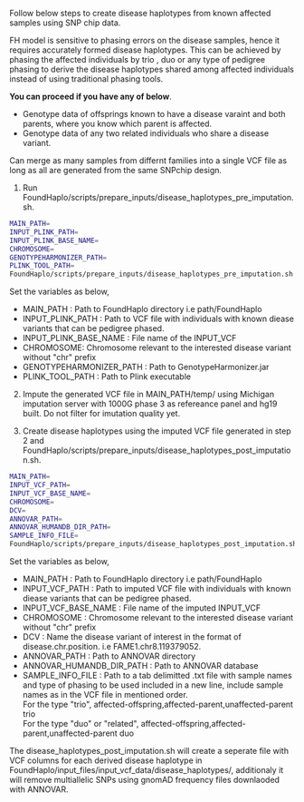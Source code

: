 Follow below steps to create disease haplotypes from known affected samples using SNP chip data.

FH model is sensitive to phasing errors on the disease samples, hence it requires accurately formed disease haplotypes. This can be achieved by phasing the affected individuals by trio , duo or any type of pedigree phasing to derive the disease haplotypes shared among affected individuals instead of using traditional phasing tools. 

**You can proceed if you have any of below**.

* Genotype data of offsprings known to have a disease varaint and both parents, where you know which parent is affected.
* Genotype data of any two related individuals who share a disease variant.

Can merge as many samples from differnt families into a single VCF file as long as all are generated from the same SNPchip design.

1. Run FoundHaplo/scripts/prepare_inputs/disease_haplotypes_pre_imputation.sh.

```bash
MAIN_PATH= 
INPUT_PLINK_PATH= 
INPUT_PLINK_BASE_NAME=
CHROMOSOME=
GENOTYPEHARMONIZER_PATH=
PLINK_TOOL_PATH= 
FoundHaplo/scripts/prepare_inputs/disease_haplotypes_pre_imputation.sh "$MAIN_PATH" "$INPUT_VCF_PATH" "$INPUT_VCF_BASE_NAME" "$CHROMOSOME" "$GENOTYPEHARMONIZER_PATH" "$PLINK_PATH"
```

Set the variables as below,

* MAIN_PATH : Path to FoundHaplo directory i.e path/FoundHaplo
* INPUT_PLINK_PATH :  Path to VCF file with individuals with known diease variants that can be pedigree phased.
* INPUT_PLINK_BASE_NAME : File name of the INPUT_VCF 
* CHROMOSOME: Chromosome relevant to the interested disease variant without "chr" prefix
* GENOTYPEHARMONIZER_PATH : Path to GenotypeHarmonizer.jar
* PLINK_TOOL_PATH : Path to Plink executable 

2. Impute the generated VCF file in MAIN_PATH/temp/ using Michigan imputation server with 1000G phase 3 as refereance panel and hg19 built. Do not filter for imutation quality yet. 

3. Create disease haplotypes using the imputed VCF file generated in step 2 and FoundHaplo/scripts/prepare_inputs/disease_haplotypes_post_imputation.sh. 
```bash
MAIN_PATH= 
INPUT_VCF_PATH= 
INPUT_VCF_BASE_NAME=
CHROMOSOME=
DCV=
ANNOVAR_PATH=
ANNOVAR_HUMANDB_DIR_PATH= 
SAMPLE_INFO_FILE=
FoundHaplo/scripts/prepare_inputs/disease_haplotypes_post_imputation.sh "$MAIN_PATH" "$INPUT_VCF_PATH" "$INPUT_VCF_BASE_NAME" "$CHROMOSOME" "$DCV"  "$ANNOVAR_PATH" "$ANNOVAR_HUMANDB_DIR_PATH" "$SAMPLE_INFO_FILE"

```

Set the variables as below,

* MAIN_PATH : Path to FoundHaplo directory i.e path/FoundHaplo
* INPUT_VCF_PATH :  Path to imputed VCF file with individuals with known diease variants that can be pedigree phased.
* INPUT_VCF_BASE_NAME : File name of the imputed INPUT_VCF 
* CHROMOSOME : Chromosome relevant to the interested disease variant without "chr" prefix
* DCV : Name the disease variant of interest in the format of disease.chr.position. i.e FAME1.chr8.119379052.
* ANNOVAR_PATH : Path to ANNOVAR directory
* ANNOVAR_HUMANDB_DIR_PATH : Path to ANNOVAR database
* SAMPLE_INFO_FILE : Path to a tab delimitted .txt file with sample names and type of phasing to be used included in a new line, include sample names as in the VCF file in mentioned order.   
For the type "trio", affected-offspring,affected-parent,unaffected-parent trio  
For the type "duo" or "related", affected-offspring,affected-parent,unaffected-parent duo

The disease_haplotypes_post_imputation.sh will create a seperate file with VCF columns for each derived disease haplotype in FoundHaplo/input_files/input_vcf_data/disease_haplotypes/, additionaly it will remove multiallelic SNPs using gnomAD frequency files downlaoded with ANNOVAR. 




